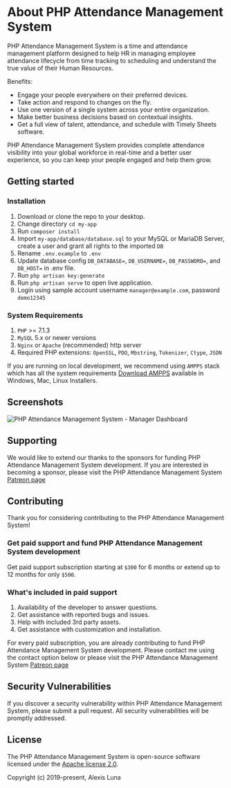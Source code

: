 # About PHP Attendance Management System

PHP Attendance Management System is a time and attendance management platform designed to help HR in managing employee attendance lifecycle from time tracking to scheduling and understand the true value of their Human Resources.

Benefits:

- Engage your people everywhere on their preferred devices.
- Take action and respond to changes on the fly.
- Use one version of a single system across your entire organization.
- Make better business decisions based on contextual insights.
- Get a full view of talent, attendance, and schedule with Timely Sheets software.

PHP Attendance Management System provides complete attendance visibility into your global workforce in real-time and a better user experience, so you can keep your people engaged and help them grow.

## Getting started

### Installation

1. Download or clone the repo to your desktop.
2. Change directory `cd my-app`
3. Run `composer install`
4. Import `my-app/database/database.sql` to your MySQL or MariaDB Server, create a user and grant all rights to the imported `DB`
5. Rename `.env.example` to `.env`
6. Update database config `DB_DATABASE=`, `DB_USERNAME=`, `DB_PASSWORD=`, and `DB_HOST=` in .env file.
7. Run `php artisan key:generate`
8. Run `php artisan serve` to open live application.
9. Login using sample account username `manager@example.com`, password `demo12345`

### System Requirements

1. `PHP` >= 7.1.3
2. `MySQL` 5.x or newer versions
3. `Nginx` or `Apache` (recommended) http server
4. Required PHP extensions: `OpenSSL`, `PDO`, `Mbstring`, `Tokenizer`, `Ctype`, `JSON`

If you are running on local development, we recommend using `AMPPS` stack which has all the system requirements [Download AMPPS](https://www.ampps.com/downloads) available in Windows, Mac, Linux Installers.

## Screenshots
![PHP Attendance Management System - Manager Dashboard](https://i.postimg.cc/5NbGZpJY/manager-dashboard.png)

## Supporting 

We would like to extend our thanks to the sponsors for funding PHP Attendance Management System development. If you are interested in becoming a sponsor, please visit the PHP Attendance Management System [Patreon page](https://github.com/mralexisluna/php-attendance-management-system)

## Contributing

Thank you for considering contributing to the PHP Attendance Management System!

### Get paid support and fund PHP Attendance Management System development

Get paid support subscription starting at `$300` for 6 months or extend up to 12 months for only `$500`.

### What's included in paid support

1. Availability of the developer to answer questions.
2. Get assistance with reported bugs and issues.
3. Help with included 3rd party assets.
4. Get assistance with customization and installation.

For every paid subscription, you are already contributing to fund PHP Attendance Management System development. Please contact me using the contact option below or please visit the PHP Attendance Management System [Patreon page](https://github.com/mralexisluna/php-attendance-management-system)

## Security Vulnerabilities

If you discover a security vulnerability within PHP Attendance Management System, please submit a pull request. All security vulnerabilities will be promptly addressed.

## License

The PHP Attendance Management System is open-source software licensed under the [Apache license 2.0](http://www.apache.org/licenses/LICENSE-2.0).

Copyright (c) 2019-present, Alexis Luna

